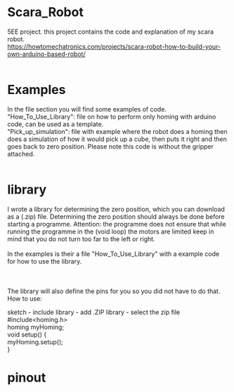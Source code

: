 # Scara_Robot
5EE project. this project contains the code and explanation of my scara robot.<br />
https://howtomechatronics.com/projects/scara-robot-how-to-build-your-own-arduino-based-robot/<br />
<br />
# Examples
In the file section you will find some examples of code.<br />
"How_To_Use_Library": file on how to perform only homing with arduino code, can be used as a template.<br />
"Pick_up_simulation": file with example where the robot does a homing then does a simulation of how it would pick up a cube, then puts it right and then goes back to zero position. Please note this code is without the gripper attached.<br />
<br />
# library
I wrote a library for determining the zero position, which you can download as a (.zip) file. Determining the zero position should always be done before starting a programme. Attention: the programme does not ensure that while running the programme in the (void loop) the motors are limited keep in mind that you do not turn too far to the left or right.<br />
<br />
In the examples is their a file "How_To_Use_Library" with a example code for how to use the library.<br />   
<br />   
The library will also define the pins for you so you did not have to do that.
How to use:<br />

  sketch - include library - add .ZIP library - select the zip file<br />
  #include<homing.h><br />
  homing myHoming;<br />
  void setup() {<br />
  myHoming.setup();<br />
}<br />
# pinout
